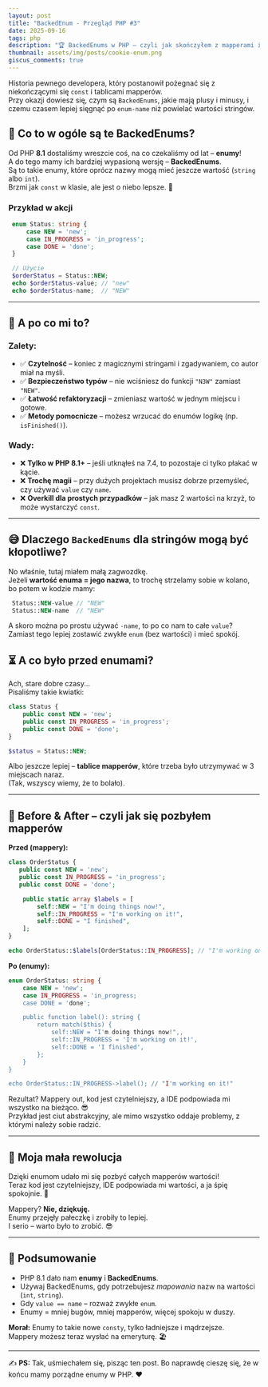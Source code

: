 ```yaml
---
layout: post
title: "BackedEnum - Przegląd PHP #3"
date: 2025-09-16
tags: php
description: "🏆 BackedEnums w PHP – czyli jak skończyłem z mapperami i pokochałem enumy ❤️"
thumbnail: assets/img/posts/cookie-enum.png
giscus_comments: true
---
```


Historia pewnego developera, który postanowił pożegnać się z niekończącymi się `const` i tablicami mapperów.  
Przy okazji dowiesz się, czym są `BackedEnums`, jakie mają plusy i minusy, i czemu czasem lepiej sięgnąć po `enum-name` niż powielać wartości stringów.

## 🤔 Co to w ogóle są te BackedEnums?

Od PHP **8.1** dostaliśmy wreszcie coś, na co czekaliśmy od lat – **enumy**!  
 A do tego mamy ich bardziej wypasioną wersję – **BackedEnums**.  
 Są to takie enumy, które oprócz nazwy mogą mieć jeszcze wartość (`string` albo `int`).  
 Brzmi jak `const` w klasie, ale jest o niebo lepsze. 💪

### Przykład w akcji

```php
 enum Status: string {
     case NEW = 'new';
     case IN_PROGRESS = 'in_progress';
     case DONE = 'done';
 }

 // Użycie
 $orderStatus = Status::NEW;
 echo $orderStatus-value; // "new"
 echo $orderStatus-name;  // "NEW"
```

---

## 🧐 A po co mi to?

### Zalety:

- ✅ **Czytelność** – koniec z magicznymi stringami i zgadywaniem, co autor miał na myśli.
- ✅ **Bezpieczeństwo typów** – nie wciśniesz do funkcji `"N3W"` zamiast `"NEW"`.
- ✅ **Łatwość refaktoryzacji** – zmieniasz wartość w jednym miejscu i gotowe.
- ✅ **Metody pomocnicze** – możesz wrzucać do enumów logikę (np. `isFinished()`).

### Wady:

- ❌ **Tylko w PHP 8.1+** – jeśli utknąłeś na 7.4, to pozostaje ci tylko płakać w kącie.
- ❌ **Trochę magii** – przy dużych projektach musisz dobrze przemyśleć, czy używać `value` czy `name`.
- ❌ **Overkill dla prostych przypadków** – jak masz 2 wartości na krzyż, to może wystarczyć `const`.

---

## 😅 Dlaczego `BackedEnums` dla stringów mogą być kłopotliwe?

No właśnie, tutaj miałem małą zagwozdkę.  
 Jeżeli **wartość enuma = jego nazwa**, to trochę strzelamy sobie w kolano, bo potem w kodzie mamy:

```php
 Status::NEW-value // "NEW"
 Status::NEW-name  // "NEW"
```

A skoro można po prostu używać `-name`, to po co nam to całe `value`?  
 Zamiast tego lepiej zostawić zwykłe `enum` (bez wartości) i mieć spokój.

## ⏳ A co było przed enumami?

Ach, stare dobre czasy...  
 Pisaliśmy takie kwiatki:

```php
class Status {
    public const NEW = 'new';
    public const IN_PROGRESS = 'in_progress';
    public const DONE = 'done';
}

$status = Status::NEW;
```

Albo jeszcze lepiej – **tablice mapperów**, które trzeba było utrzymywać w 3 miejscach naraz.  
 (Tak, wszyscy wiemy, że to bolało).

---

## 🔄 Before & After – czyli jak się pozbyłem mapperów

**Przed (mappery):**

```php
class OrderStatus {
   public const NEW = 'new';
   public const IN_PROGRESS = 'in_progress';
   public const DONE = 'done';

    public static array $labels = [
        self::NEW = "I'm doing things now!",
        self::IN_PROGRESS = "I'm working on it!",
        self::DONE = "I finished",
    ];
}

echo OrderStatus::$labels[OrderStatus::IN_PROGRESS]; // "I'm working on it!"
```

**Po (enumy):**

```php
enum OrderStatus: string {
    case NEW = 'new';
    case IN_PROGRESS = 'in_progress;
    case DONE = 'done';

    public function label(): string {
        return match($this) {
            self::NEW = "I'm doing things now!",,
            self::IN_PROGRESS = 'I'm working on it!',
            self::DONE = 'I finished',
        };
    }
}

echo OrderStatus::IN_PROGRESS->label(); // "I'm working on it!"
```

Rezultat? Mappery out, kod jest czytelniejszy, a IDE podpowiada mi wszystko na bieżąco. 😎  
Przykład jest ciut abstrakcyjny, ale mimo wszystko oddaje problemy, z którymi należy sobie radzić.

---

## 🎉 Moja mała rewolucja

Dzięki enumom udało mi się pozbyć całych mapperów wartości!  
 Teraz kod jest czytelniejszy, IDE podpowiada mi wartości, a ja śpię spokojnie. 🛌

Mappery? **Nie, dziękuję.**  
 Enumy przejęły pałeczkę i zrobiły to lepiej.  
 I serio – warto było to zrobić. 😎

---

## 📌 Podsumowanie

- PHP 8.1 dało nam **enumy** i **BackedEnums**.
- Używaj BackedEnums, gdy potrzebujesz _mapowania_ nazw na wartości (`int`, `string`).
- Gdy `value == name` – rozważ zwykłe `enum`.
- Enumy = mniej bugów, mniej mapperów, więcej spokoju w duszy.

**Morał:** Enumy to takie nowe `consty`, tylko ładniejsze i mądrzejsze.  
 Mappery możesz teraz wysłać na emeryturę. 🏖️

---

✍️ **PS:** Tak, uśmiechałem się, pisząc ten post. Bo naprawdę cieszę się, że w końcu mamy porządne enumy w PHP. ❤️
